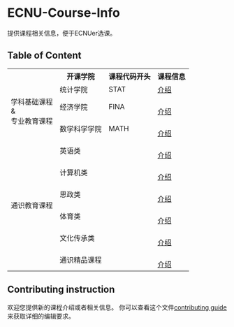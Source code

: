 # ECNU-Course-Info
提供课程相关信息，便于ECNUer选课。

## Table of Content

<table class="tg">
  <tr>
    <th class="tg-0lax"></th>
    <th class="tg-xldj">开课学院</th>
    <th class="tg-xldj">课程代码开头</th>
    <th class="tg-xldj">课程信息</th>
  </tr>
  <tr>
    <td class="tg-s6z2" rowspan="3">学科基础课程<br>&amp;<br>专业教育课程</td>
    <td class="tg-xldj">统计学院</td>
    <td class="tg-xldj">STAT</td>
    <td class="tg-xldj"><a href="https://github.com/AtomXT/ECNU-Course-Info/blob/master/info/STAT.md">介绍</a></td>
  </tr>
  <tr>
    <td class="tg-xldj">经济学院</td>
    <td class="tg-xldj">FINA</td>
    <td class="tg-xldj"><br><a href="https://github.com/AtomXT/ECNU-Course-Info/blob/master/info/FINA.md">介绍</a></td>
  </tr>
  <tr>
    <td class="tg-0lax">数学科学学院</td>
    <td class="tg-0lax">MATH</td>
    <td class="tg-0lax"><br><a href="https://github.com/AtomXT/ECNU-Course-Info/blob/master/info/MATH.md">介绍</a></td>
  </tr>
  <tr>
    <td class="tg-s268" rowspan="6">通识教育课程</td>
    <td class="tg-0lax">英语类</td>
    <td class="tg-0lax"></td>
    <td class="tg-0lax"><br><a href="https://github.com/AtomXT/ECNU-Course-Info/blob/master/info/COEN.md">介绍</a></td>
  </tr>
  <tr>
    <td class="tg-0lax">计算机类</td>
    <td class="tg-0lax"></td>
    <td class="tg-0lax"><br><a href="https://github.com/AtomXT/ECNU-Course-Info/blob/master/info/CMCC.md">介绍</a></td>
  </tr>
  <tr>
    <td class="tg-0lax">思政类</td>
    <td class="tg-0lax"></td>
    <td class="tg-0lax"><br><a href="https://github.com/AtomXT/ECNU-Course-Info/blob/master/info/SZ.md">介绍</a></td>
  </tr>
  <tr>
    <td class="tg-0lax">体育类</td>
    <td class="tg-0lax"></td>
    <td class="tg-0lax"><br><a href="https://github.com/AtomXT/ECNU-Course-Info/blob/master/info/TY.md">介绍</a></td>
  </tr>
  <tr>
    <td class="tg-0lax">文化传承类</td>
    <td class="tg-0lax"></td>
    <td class="tg-0lax"><br><a href="https://github.com/AtomXT/ECNU-Course-Info/blob/master/info/WHCC.md">介绍</a></td>
  </tr>
  <tr>
    <td class="tg-0lax">通识精品课程</td>
    <td class="tg-0lax"></td>
    <td class="tg-0lax"><br><a href="https://github.com/AtomXT/ECNU-Course-Info/blob/master/info/%E7%B2%BE%E5%93%81%E8%AF%BE%E7%A8%8B.md">介绍</a></td>
  </tr>
</table>

## Contributing instruction
欢迎您提供新的课程介绍或者相关信息。
你可以查看这个文件[contributing guide](https://github.com/AtomXT/ECNU-Course-Info/other/contributing-guide.md)来获取详细的编辑要求。
